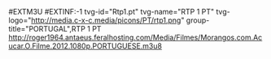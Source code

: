#EXTM3U
#EXTINF:-1 tvg-id="Rtp1.pt" tvg-name="RTP 1 PT" tvg-logo="http://media.c-x-c.media/picons/PT/rtp1.png" group-title="PORTUGAL",RTP 1 PT
http://roger1964.antaeus.feralhosting.com/Media/Filmes/Morangos.com.Acucar.O.Filme.2012.1080p.PORTUGUESE.m3u8

